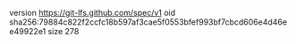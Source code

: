 version https://git-lfs.github.com/spec/v1
oid sha256:79884c822f2ccfc18b597af3cae5f0553bfef993bf7cbcd606e4d46ee49922e1
size 278

